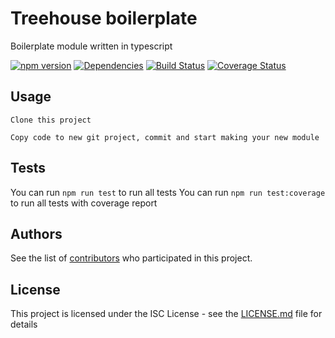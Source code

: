 # Treehouse boilerplate

Boilerplate module written in typescript

[![npm version](https://badge.fury.io/js/tree-house-authentication.svg)](https://badge.fury.io/js/tree-boilerplate-authentication)
[![Dependencies](https://david-dm.org/icapps/tree-house-authentication.svg)](https://david-dm.org/icapps/tree-house-boilerplate.svg)
[![Build Status](https://travis-ci.org/icapps/tree-house-authentication.svg?branch=master)](https://travis-ci.org/icapps/tree-house-boilerplate)
[![Coverage Status](https://coveralls.io/repos/github/icapps/tree-house-authentication/badge.svg)](https://coveralls.io/github/icapps/tree-house-boilerplate)

## Usage

```shell
Clone this project
```

```shell
Copy code to new git project, commit and start making your new module
```

## Tests

  You can run `npm run test` to run all tests
  You can run `npm run test:coverage` to run all tests with coverage report

## Authors

See the list of [contributors](https://github.com/icapps/tree-house-boilerplate/contributors) who participated in this project.

## License

This project is licensed under the ISC License - see the [LICENSE.md](LICENSE.md) file for details
